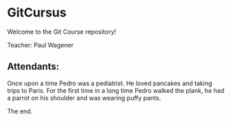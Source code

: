 # GitCursus

Welcome to the Git Course repository!

Teacher:
Paul Wagener

Attendants:
-

Once upon a time Pedro was a pediatrist. He loved pancakes and taking trips to Paris.
For the first time in a long time Pedro walked the plank, he had a parrot on his shoulder and
was wearing puffy pants.

The end.

